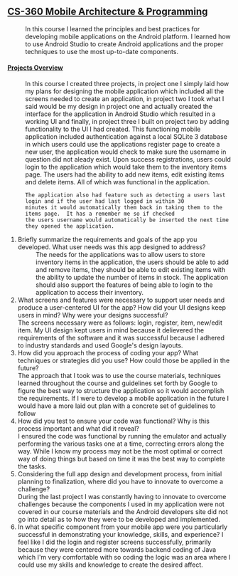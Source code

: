 ## <u>CS-360 Mobile Architecture & Programming</u>
<dd>In this course I learned the principles and best practices for developing mobile applications on the Android platform.  I learned how to use Android Studio to create Android applications and the proper techniques to use the most up-to-date components.
</dd>
<dl>
    <dt><h4><u>Projects Overview</u></h4></dt>
  <dd> 
    In this course I created three projects, in project one I simply laid how my plans for designing the mobile application which included all the 
    screens needed to create an application, in project two I took what I said would be my design in project one and actually created the interface
    for the application in Android Studio which resulted in a working UI and finally, in project three I built on project two by adding functionality
    to the UI I had created.  This functioning mobile application included authentication against a local SQLite 3 database in which users could use
    the applications register page to create a new user, the application would check to make sure the username in question did not aleady exist.  Upon
    success registrations, users could login to the application which would take them to the inventory items page.  The users had the ability to add 
    new items, edit existing items and delete items.  All of which was functional in the application.
    
    The application also had feature such as detecting a users last login and if the user had last logged in within 30 
    minutes it would automatically them back in taking them to the items page.  It has a remember me so if checked 
    the users username would automatically be inserted the next time they opened the application.
  </dd>
  
  
1.  Briefly summarize the requirements and goals of the app you developed. What user needs was this app designed to address? 
    <dd>The needs for the applications was to allow users to store inventory items in the application, the users should be able
    to add and remove items, they should be able to edit existing items with the ability to update the number of items in stock.  
    The application should also support the features of being able to login to the application to access their inventory.</dd>
2.  What screens and features were necessary to support user needs and produce a user-centered UI for the app? How did your UI designs keep users in
    mind? Why were your designs successful?  
    The screens necessary were as follows:  login, register, item, new/edit item.  My UI design kept users in mind because it delievered
    the requirements of the software and it was successful because I adhered to industry standards and used Google's design layouts.
3.  How did you approach the process of coding your app? What techniques or strategies did you use? How could those be applied in the future?  
    The approach that I took was to use the course materials, techniques learned throughout the course and guidelines set forth by Google to 
    figure the best way to structure the application so it would accomplish the requirements.  If I were to develop a mobile application in the
    future I would have a more laid out plan with a concrete set of guidelines to follow
4.  How did you test to ensure your code was functional? Why is this process important and what did it reveal?  
    I ensured the code was functional by running the emulator and actually performing the various tasks one at a time, correcting errors along the
    way.  While I know my process may not be the most optimal or correct way of doing things but based on time it was the best way to complete the
    tasks.
5.  Considering the full app design and development process, from initial planning to finalization, where did you have to innovate to overcome a
    challenge?  
    During the last project I was constantly having to innovate to overcome challenges because the components I used in my application were not
    covered in our course materials and the Android developers site did not go into detail as to how they were to be developed and implemented.
6.  In what specific component from your mobile app were you particularly successful in demonstrating your knowledge, skills, and experience? 
    I feel like I did the login and register screens successfully, primarily because they were centered more towards backend coding of Java which
    I'm very comfortable with so coding the logic was an area where I could use my skills and knowledge to create the desired affect.


